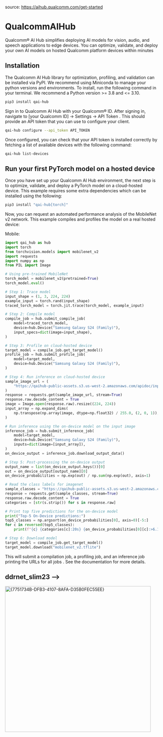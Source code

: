 source: https://aihub.qualcomm.com/get-started

# QualcommAIHub

Qualcomm® AI Hub simplifies deploying AI models for vision, audio, and speech applications to edge devices. You can optimize, validate, and deploy your own AI models on hosted Qualcomm platform devices within minutes

## Installation

The Qualcomm AI Hub library for optimization, profiling, and validation can be installed via PyPI. We recommend using Miniconda to manage your python versions and environments. To install, run the following command in your terminal. We recommend a Python version >= 3.8 and <= 3.10.

```bash
pip3 install qai-hub
```

Sign in to 
Qualcomm AI Hub
 with your Qualcomm® ID. After signing in, navigate to 
[your Qualcomm ID] → Settings → API Token
. This should provide an API token that you can use to configure your client.

```bash
qai-hub configure --api_token API_TOKEN
```

Once configured, you can check that your API token is installed correctly by fetching a list of available devices with the following command:

```bash
qai-hub list-devices
```

## Run your first PyTorch model on a hosted device

Once you have set up your Qualcomm AI Hub environment, the next step is to optimize, validate, and deploy a PyTorch model on a cloud-hosted device. This example requires some extra dependencies which can be installed using the following:

```bash
pip3 install "qai-hub[torch]"
```
Now, you can request an automated performance analysis of the MobileNet v2 network. This example compiles and profiles the model on a real hosted device:

Mobile:
```python
import qai_hub as hub
import torch
from torchvision.models import mobilenet_v2
import requests
import numpy as np
from PIL import Image

# Using pre-trained MobileNet
torch_model = mobilenet_v2(pretrained=True)
torch_model.eval()

# Step 1: Trace model
input_shape = (1, 3, 224, 224)
example_input = torch.rand(input_shape)
traced_torch_model = torch.jit.trace(torch_model, example_input)

# Step 2: Compile model
compile_job = hub.submit_compile_job(
    model=traced_torch_model,
    device=hub.Device("Samsung Galaxy S24 (Family)"),
    input_specs=dict(image=input_shape),
)

# Step 3: Profile on cloud-hosted device
target_model = compile_job.get_target_model()
profile_job = hub.submit_profile_job(
    model=target_model,
    device=hub.Device("Samsung Galaxy S24 (Family)"),
)

# Step 4: Run inference on cloud-hosted device
sample_image_url = (
    "https://qaihub-public-assets.s3.us-west-2.amazonaws.com/apidoc/input_image1.jpg"
)
response = requests.get(sample_image_url, stream=True)
response.raw.decode_content = True
image = Image.open(response.raw).resize((224, 224))
input_array = np.expand_dims(
    np.transpose(np.array(image, dtype=np.float32) / 255.0, (2, 0, 1)), axis=0
)

# Run inference using the on-device model on the input image
inference_job = hub.submit_inference_job(
    model=target_model,
    device=hub.Device("Samsung Galaxy S24 (Family)"),
    inputs=dict(image=[input_array]),
)
on_device_output = inference_job.download_output_data()

# Step 5: Post-processing the on-device output
output_name = list(on_device_output.keys())[0]
out = on_device_output[output_name][0]
on_device_probabilities = np.exp(out) / np.sum(np.exp(out), axis=1)

# Read the class labels for imagenet
sample_classes = "https://qaihub-public-assets.s3.us-west-2.amazonaws.com/apidoc/imagenet_classes.txt"
response = requests.get(sample_classes, stream=True)
response.raw.decode_content = True
categories = [str(s.strip()) for s in response.raw]

# Print top five predictions for the on-device model
print("Top-5 On-Device predictions:")
top5_classes = np.argsort(on_device_probabilities[0], axis=0)[-5:]
for c in reversed(top5_classes):
    print(f"{c} {categories[c]:20s} {on_device_probabilities[0][c]:>6.1%}")

# Step 6: Download model
target_model = compile_job.get_target_model()
target_model.download("mobilenet_v2.tflite")
```
This will submit a compilation job, a profiling job, and an inference job printing the URLs 
for all jobs
. See the 
documentation
 for more details.

## ddrnet_slim23 -->

<img width="480" alt="{7751734B-DFB3-4107-8AFA-D35B0FEC55EE}" src="https://github.com/user-attachments/assets/366144b1-28d3-4dab-8e06-d952c47cec40">

